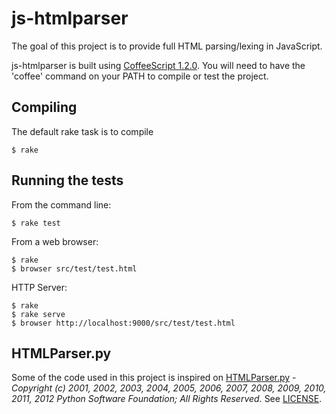 # js-htmlparser

The goal of this project is to provide full HTML parsing/lexing in JavaScript.

js-htmlparser is built using [CoffeeScript 1.2.0](http://www.coffeescript.org). You will need to have the 'coffee' command on your PATH to compile or test the project.

## Compiling

The default rake task is to compile

    $ rake

## Running the tests

From the command line:

    $ rake test

From a web browser:

    $ rake 
    $ browser src/test/test.html

HTTP Server:
    
    $ rake
    $ rake serve
    $ browser http://localhost:9000/src/test/test.html

## HTMLParser.py

Some of the code used in this project is inspired on [HTMLParser.py](http://hg.python.org/cpython/file/2.7/Lib/HTMLParser.py) - *Copyright (c) 2001, 2002, 2003, 2004, 2005, 2006, 2007, 2008, 2009, 2010, 2011, 2012 Python Software Foundation; All Rights Reserved.* See [LICENSE](http://hg.python.org/cpython/file/2.7/LICENSE).

